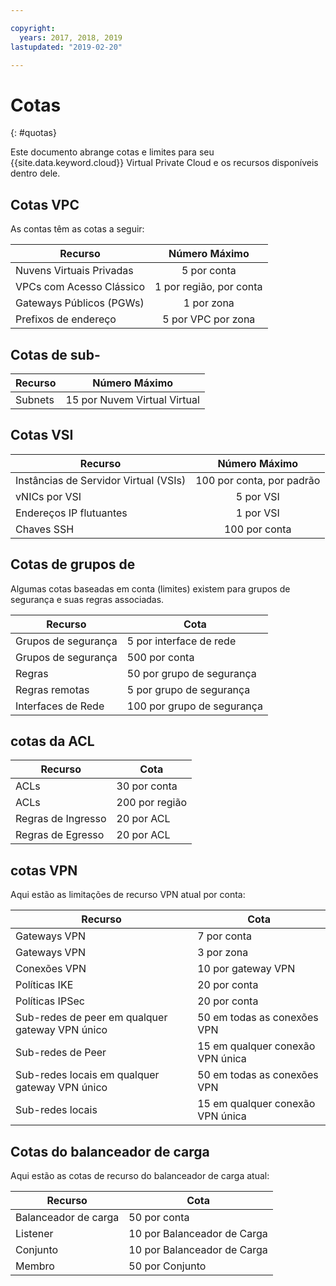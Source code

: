 ```yaml
---

copyright:
  years: 2017, 2018, 2019
lastupdated: "2019-02-20"

---
```

# Cotas
{: #quotas}

Este documento abrange cotas e limites para seu {{site.data.keyword.cloud}} Virtual Private Cloud e os recursos disponíveis dentro dele.

## Cotas VPC

As contas têm as cotas a seguir:

|   Recurso     | Número Máximo |
| ------- | :------: |
| Nuvens Virtuais Privadas | 5 por conta|
| VPCs com Acesso Clássico | 1 por região, por conta |
| Gateways Públicos (PGWs) | 1 por zona |
| Prefixos de endereço | 5 por VPC por zona |

## Cotas de sub-

|   Recurso     | Número Máximo |
| ------- | :------: |
| Subnets | 15 por Nuvem Virtual Virtual |


## Cotas VSI
|   Recurso     | Número Máximo |
| ------- | :------: |
| Instâncias de Servidor Virtual (VSIs) | 100 por conta, por padrão |
| vNICs por VSI | 5 por VSI |
| Endereços IP flutuantes | 1 por VSI |
| Chaves SSH | 100 por conta |


## Cotas de grupos de

Algumas cotas baseadas em conta (limites) existem para grupos de segurança e suas regras associadas.

|Recurso|Cota|
|--------|-----|
|Grupos de segurança|5 por interface de rede|
|Grupos de segurança|500 por conta|
|Regras|50 por grupo de segurança|
|Regras remotas |5 por grupo de segurança|
|Interfaces de Rede|100 por grupo de segurança|

## cotas da ACL

|Recurso|Cota|
|--------|-----|
|ACLs| 30 por conta|
|ACLs |200 por região |
|Regras de Ingresso|20 por ACL |
|Regras de Egresso |20 por ACL |

## cotas VPN

Aqui estão as limitações de recurso VPN atual por conta:

|Recurso|Cota|
|--------|-----|
| Gateways VPN| 7 por conta |
| Gateways VPN | 3 por zona |
| Conexões VPN | 10 por gateway VPN |
| Políticas IKE | 20 por conta |
| Políticas IPSec | 20 por conta |
| Sub-redes de peer em qualquer gateway VPN único | 50 em todas as conexões VPN|
| Sub-redes de Peer  | 15 em qualquer conexão VPN única|
| Sub-redes locais em qualquer gateway VPN único | 50 em todas as conexões VPN|
| Sub-redes locais |  15 em qualquer conexão VPN única |


## Cotas do balanceador de carga

Aqui estão as cotas de recurso do balanceador de carga atual:

|Recurso|Cota|
|--------|-----|
| Balanceador de carga | 50 por conta |
| Listener | 10 por Balanceador de Carga |
| Conjunto | 10 por Balanceador de Carga |
| Membro | 50 por Conjunto |
